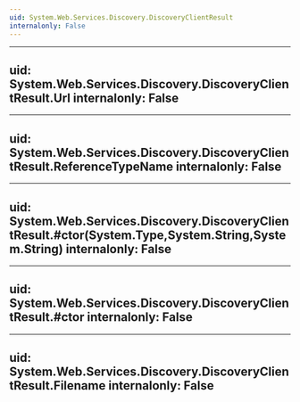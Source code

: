 ```yaml
---
uid: System.Web.Services.Discovery.DiscoveryClientResult
internalonly: False
---
```


---
uid: System.Web.Services.Discovery.DiscoveryClientResult.Url
internalonly: False
---

---
uid: System.Web.Services.Discovery.DiscoveryClientResult.ReferenceTypeName
internalonly: False
---

---
uid: System.Web.Services.Discovery.DiscoveryClientResult.#ctor(System.Type,System.String,System.String)
internalonly: False
---

---
uid: System.Web.Services.Discovery.DiscoveryClientResult.#ctor
internalonly: False
---

---
uid: System.Web.Services.Discovery.DiscoveryClientResult.Filename
internalonly: False
---

